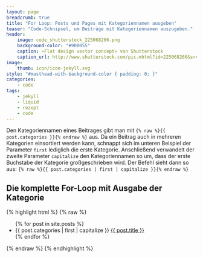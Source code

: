 ```yaml
---
layout: page
breadcrumb: true
title: "For Loop: Posts und Pages mit Kategoriennamen ausgeben"
teaser: "Code-Schnipsel, um Beiträge mit Kategoriennamen auszugeben."
header:
    image: code_shutterstock_225068266.png
    background-color: "#900055"
    caption: »Flat design vector concept« von Shutterstock
    caption_url: http://www.shutterstock.com/pic.mhtml?id=225068266&src=id
image:
    thumb: icon/icon-jekyll.svg
style: "#masthead-with-background-color { padding: 0; }"
categories:
    - code
tags:
    - jekyll
    - liquid
    - rezept
    - code
---
```

Den Kategoriennamen eines Beitrages gibt man mit `{% raw %}{{ post.categories }}{% endraw %}` aus. Da ein Beitrag auch in mehreren Kategorien einsortiert werden kann, schnappt sich im unteren Beispiel der Parameter `first` lediglich die erste Kategorie. Anschließend verwandelt der zweite Parameter `capitalize` den Kategoriennamen so um, dass der erste Buchstabe der Kategorie großgeschrieben wird. Der Befehl sieht dann so aus: `{% raw %}{{ post.categories | first | capitalize }}{% endraw %}`


## Die komplette For-Loop mit Ausgabe der Kategorie

{% highlight html %}
{% raw %}
<ul class="disc">
    {% for post in site.posts %}
    <li>
        <span class="category-name">{{ post.categories | first | capitalize }}</span>
        <a href="{{ site.url}}/{{ post.url }}">{{ post.title }}</a>
    </li>
    {% endfor %}
</ul>
{% endraw %}
{% endhighlight %}
